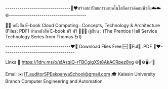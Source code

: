 

--------------------------------🙏❤️สร้างสถาปัตยกรรมเทคโนโลยีคลาวด์คอมพิวติ้ง☁️☁️🌐--------------------------------------

📖📘 หนังสือ E-book Cloud Computing : Concepts, Technology & Architecture (Files: PDF) อ่านหนังสือ E-book ฟรี ฟรี
👨‍🎓📝 ผู้เขียน : (The Prentice Hall Service Technology Series from Thomas Erl)

--------------------------------❤️🙏 Download Flies Free 🆓 📖Ful📘 .PDF 🙏❤️-----------------------------------

Links 🔗 https://1drv.ms/b/s!AsqjQ-rFBCgigXSt8AkACRpez8vg 🌐🤣⚙️🖥️✅🙆

Email ✉️ IT.auditorSPEakpanyaSchool@gmail.com 🎓 Kalasin University Branch Computer Engineering and Automation 
